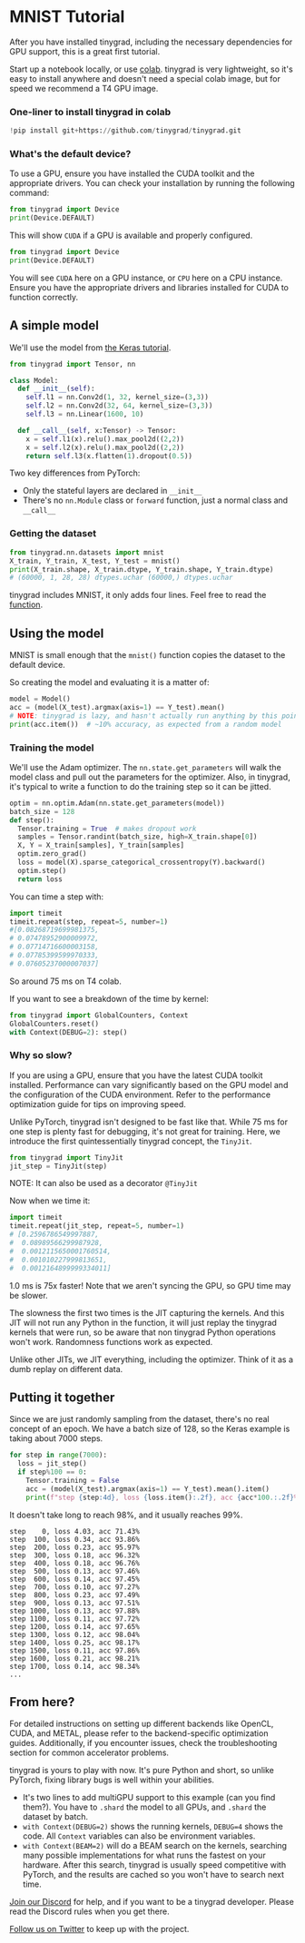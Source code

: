 # MNIST Tutorial

After you have installed tinygrad, including the necessary dependencies for GPU support, this is a great first tutorial.

Start up a notebook locally, or use [colab](https://colab.research.google.com/). tinygrad is very lightweight, so it's easy to install anywhere and doesn't need a special colab image, but for speed we recommend a T4 GPU image.

### One-liner to install tinygrad in colab

```python
!pip install git+https://github.com/tinygrad/tinygrad.git
```

### What's the default device?

To use a GPU, ensure you have installed the CUDA toolkit and the appropriate drivers. You can check your installation by running the following command:

```python
from tinygrad import Device
print(Device.DEFAULT)
```

This will show `CUDA` if a GPU is available and properly configured.

```python
from tinygrad import Device
print(Device.DEFAULT)
```

You will see `CUDA` here on a GPU instance, or `CPU` here on a CPU instance. Ensure you have the appropriate drivers and libraries installed for CUDA to function correctly.

## A simple model

We'll use the model from [the Keras tutorial](https://keras.io/examples/vision/mnist_convnet/).

```python
from tinygrad import Tensor, nn

class Model:
  def __init__(self):
    self.l1 = nn.Conv2d(1, 32, kernel_size=(3,3))
    self.l2 = nn.Conv2d(32, 64, kernel_size=(3,3))
    self.l3 = nn.Linear(1600, 10)

  def __call__(self, x:Tensor) -> Tensor:
    x = self.l1(x).relu().max_pool2d((2,2))
    x = self.l2(x).relu().max_pool2d((2,2))
    return self.l3(x.flatten(1).dropout(0.5))
```

Two key differences from PyTorch:

* Only the stateful layers are declared in `__init__`
* There's no `nn.Module` class or `forward` function, just a normal class and `__call__`

### Getting the dataset

```python
from tinygrad.nn.datasets import mnist
X_train, Y_train, X_test, Y_test = mnist()
print(X_train.shape, X_train.dtype, Y_train.shape, Y_train.dtype)
# (60000, 1, 28, 28) dtypes.uchar (60000,) dtypes.uchar
```

tinygrad includes MNIST, it only adds four lines. Feel free to read the [function](https://github.com/tinygrad/tinygrad/blob/master/tinygrad/nn/datasets.py).

## Using the model

MNIST is small enough that the `mnist()` function copies the dataset to the default device.

So creating the model and evaluating it is a matter of:

```python
model = Model()
acc = (model(X_test).argmax(axis=1) == Y_test).mean()
# NOTE: tinygrad is lazy, and hasn't actually run anything by this point
print(acc.item())  # ~10% accuracy, as expected from a random model
```

### Training the model

We'll use the Adam optimizer. The `nn.state.get_parameters` will walk the model class and pull out the parameters for the optimizer. Also, in tinygrad, it's typical to write a function to do the training step so it can be jitted.

```python
optim = nn.optim.Adam(nn.state.get_parameters(model))
batch_size = 128
def step():
  Tensor.training = True  # makes dropout work
  samples = Tensor.randint(batch_size, high=X_train.shape[0])
  X, Y = X_train[samples], Y_train[samples]
  optim.zero_grad()
  loss = model(X).sparse_categorical_crossentropy(Y).backward()
  optim.step()
  return loss
```

You can time a step with:

```python
import timeit
timeit.repeat(step, repeat=5, number=1)
#[0.08268719699981375,
# 0.07478952900009972,
# 0.07714716600003158,
# 0.07785399599970333,
# 0.07605237000007037]
```

So around 75 ms on T4 colab.

If you want to see a breakdown of the time by kernel:

```python
from tinygrad import GlobalCounters, Context
GlobalCounters.reset()
with Context(DEBUG=2): step()
```

### Why so slow?

If you are using a GPU, ensure that you have the latest CUDA toolkit installed. Performance can vary significantly based on the GPU model and the configuration of the CUDA environment. Refer to the performance optimization guide for tips on improving speed.

Unlike PyTorch, tinygrad isn't designed to be fast like that. While 75 ms for one step is plenty fast for debugging, it's not great for training. Here, we introduce the first quintessentially tinygrad concept, the `TinyJit`.

```python
from tinygrad import TinyJit
jit_step = TinyJit(step)
```

NOTE: It can also be used as a decorator `@TinyJit`

Now when we time it:

```python
import timeit
timeit.repeat(jit_step, repeat=5, number=1)
# [0.2596786549997887,
#  0.08989566299987928,
#  0.0012115650001760514,
#  0.001010227999813651,
#  0.0012164899999334011]
```

1.0 ms is 75x faster! Note that we aren't syncing the GPU, so GPU time may be slower.

The slowness the first two times is the JIT capturing the kernels. And this JIT will not run any Python in the function, it will just replay the tinygrad kernels that were run, so be aware that non tinygrad Python operations won't work. Randomness functions work as expected.

Unlike other JITs, we JIT everything, including the optimizer. Think of it as a dumb replay on different data.

## Putting it together

Since we are just randomly sampling from the dataset, there's no real concept of an epoch. We have a batch size of 128, so the Keras example is taking about 7000 steps.

```python
for step in range(7000):
  loss = jit_step()
  if step%100 == 0:
    Tensor.training = False
    acc = (model(X_test).argmax(axis=1) == Y_test).mean().item()
    print(f"step {step:4d}, loss {loss.item():.2f}, acc {acc*100.:.2f}%")
```

It doesn't take long to reach 98%, and it usually reaches 99%.

```
step    0, loss 4.03, acc 71.43%
step  100, loss 0.34, acc 93.86%
step  200, loss 0.23, acc 95.97%
step  300, loss 0.18, acc 96.32%
step  400, loss 0.18, acc 96.76%
step  500, loss 0.13, acc 97.46%
step  600, loss 0.14, acc 97.45%
step  700, loss 0.10, acc 97.27%
step  800, loss 0.23, acc 97.49%
step  900, loss 0.13, acc 97.51%
step 1000, loss 0.13, acc 97.88%
step 1100, loss 0.11, acc 97.72%
step 1200, loss 0.14, acc 97.65%
step 1300, loss 0.12, acc 98.04%
step 1400, loss 0.25, acc 98.17%
step 1500, loss 0.11, acc 97.86%
step 1600, loss 0.21, acc 98.21%
step 1700, loss 0.14, acc 98.34%
...
```

## From here?

For detailed instructions on setting up different backends like OpenCL, CUDA, and METAL, please refer to the backend-specific optimization guides. Additionally, if you encounter issues, check the troubleshooting section for common accelerator problems.

tinygrad is yours to play with now. It's pure Python and short, so unlike PyTorch, fixing library bugs is well within your abilities.

- It's two lines to add multiGPU support to this example (can you find them?). You have to `.shard` the model to all GPUs, and `.shard` the dataset by batch.
- `with Context(DEBUG=2)` shows the running kernels, `DEBUG=4` shows the code. All `Context` variables can also be environment variables.
- `with Context(BEAM=2)` will do a BEAM search on the kernels, searching many possible implementations for what runs the fastest on your hardware. After this search, tinygrad is usually speed competitive with PyTorch, and the results are cached so you won't have to search next time.

[Join our Discord](https://discord.gg/ZjZadyC7PK) for help, and if you want to be a tinygrad developer. Please read the Discord rules when you get there.

[Follow us on Twitter](https://twitter.com/__tinygrad__) to keep up with the project.
